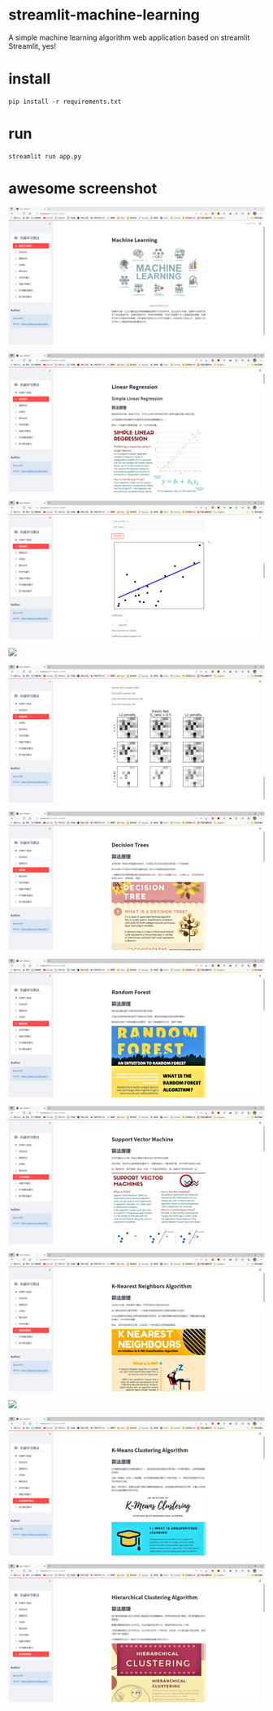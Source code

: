 # streamlit-machine-learning
A simple machine learning algorithm web application based on streamlit \
Streamlit, yes!
# install
    pip install -r requirements.txt
# run
    streamlit run app.py
# awesome screenshot

![](images/fig.1.png)

![](images/fig.2.1.png)

![](images/fig.2.2.png)

![](images/fig.3.1png)

![](images/fig.3.2.png)

![](images/fig.4.png)

![](images/fig.5.png)

![](images/fig.6.png)

![](images/fig.7.png)

![](images/fig.8.png)

![](images/fig.9.png)

![](images/fig.10.png)
